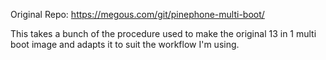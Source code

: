 Original Repo: https://megous.com/git/pinephone-multi-boot/

This takes a bunch of the procedure used to make the original 13 in 1 multi boot image and adapts it to suit the workflow I'm using.

